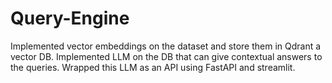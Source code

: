 # Query-Engine
Implemented vector embeddings on the dataset and store them in Qdrant a vector DB. Implemented LLM on the DB that can give contextual answers to the queries. Wrapped this LLM as an API using FastAPI and streamlit.
